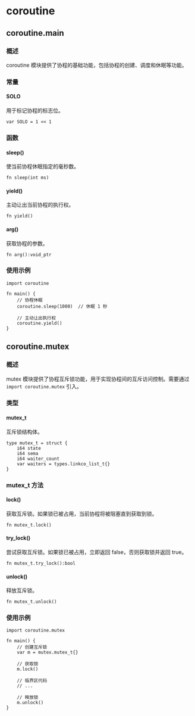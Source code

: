 # coroutine

## coroutine.main

### 概述
coroutine 模块提供了协程的基础功能，包括协程的创建、调度和休眠等功能。

### 常量

#### SOLO
用于标记协程的标志位。

```nature
var SOLO = 1 << 1
```

### 函数

#### sleep()
使当前协程休眠指定的毫秒数。

```nature
fn sleep(int ms)
```

#### yield()
主动让出当前协程的执行权。

```nature
fn yield()
```

#### arg()
获取协程的参数。

```nature
fn arg():void_ptr
```

### 使用示例

```nature
import coroutine

fn main() {
    // 协程休眠
    coroutine.sleep(1000)  // 休眠 1 秒
    
    // 主动让出执行权
    coroutine.yield()
}
```

## coroutine.mutex

### 概述
mutex 模块提供了协程互斥锁功能，用于实现协程间的互斥访问控制。需要通过 `import coroutine.mutex` 引入。

### 类型

#### mutex_t
互斥锁结构体。

```nature
type mutex_t = struct {
    i64 state
    i64 sema
    i64 waiter_count
    var waiters = types.linkco_list_t{}
}
```

### mutex_t 方法

#### lock()
获取互斥锁。如果锁已被占用，当前协程将被阻塞直到获取到锁。

```nature
fn mutex_t.lock()
```

#### try_lock()
尝试获取互斥锁。如果锁已被占用，立即返回 false，否则获取锁并返回 true。

```nature
fn mutex_t.try_lock():bool
```

#### unlock()
释放互斥锁。

```nature
fn mutex_t.unlock()
```

### 使用示例

```nature
import coroutine.mutex

fn main() {
    // 创建互斥锁
    var m = mutex.mutex_t{}
    
    // 获取锁
    m.lock()
    
    // 临界区代码
    // ...
    
    // 释放锁
    m.unlock()
}
```
